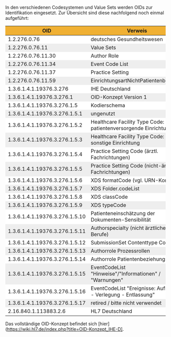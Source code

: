 <style>
table th {background: #f0b033}
table tr:nth-child(even) {background: #EEE}
table tr:nth-child(odd) {background: #FFF}
</style>

In den verschiedenen Codesystemen und Value Sets werden OIDs zur Identifikation eingesetzt.
Zur Übersicht sind diese nachfolgend noch einmal aufgeführt:

| OID | Verweis | Kommentar |
| --- | --- | --- |
| 1.2.276.0.76 | deutsches Gesundheitswesen |
| 1.2.276.0.76.11 | Value Sets |
| 1.2.276.0.76.11.30 | Author Role |
| 1.2.276.0.76.11.34 | Event Code List |
| 1.2.276.0.76.11.37 | Practice Setting |
| 1.2.276.0.76.11.59 | EinrichtungsartNichtPatientenbezogen |
| 1.3.6.1.4.1.19376.3.276 | IHE Deutschland |
| 1.3.6.1.4.1.19376.3.276.1 | OID-Konzept Version 1 |
| 1.3.6.1.4.1.19376.3.276.1.5 | Kodierschema | Value Sets dazu |
| 1.3.6.1.4.1.19376.3.276.1.5.1 | ungenutzt |
| 1.3.6.1.4.1.19376.3.276.1.5.2 |Healthcare Facility Type Code: patientenversorgende Einrichtung |1.2.276.0.76.11.58|
| 1.3.6.1.4.1.19376.3.276.1.5.3 |Healthcare Facility Type Code: sonstige Einrichtung |1.2.276.0.76.11.59|
| 1.3.6.1.4.1.19376.3.276.1.5.4 |Practice Setting Code (ärztl. Fachrichtungen) |1.2.276.0.76.11.69|
| 1.3.6.1.4.1.19376.3.276.1.5.5 |Practice Setting Code (nicht-ärztl. Fachrichtungen) |1.2.276.0.76.11.70|
| 1.3.6.1.4.1.19376.3.276.1.5.6 |XDS formatCode (vgl. URN-Konzept) |
| 1.3.6.1.4.1.19376.3.276.1.5.7 |XDS Folder.codeList |1.2.276.0.76.11.40|
| 1.3.6.1.4.1.19376.3.276.1.5.8 |XDS classCode |1.2.276.0.76.11.32|
| 1.3.6.1.4.1.19376.3.276.1.5.9 |XDS typeCode |1.2.276.0.76.11.38|
| 1.3.6.1.4.1.19376.3.276.1.5.10 |Patienteneinschätzung der Dokumenten-Sensibilität |1.2.276.0.76.11.33|
| 1.3.6.1.4.1.19376.3.276.1.5.11 |Authorspecialty (nicht ärztliche Berufe) |
| 1.3.6.1.4.1.19376.3.276.1.5.12 |SubmissionSet Contenttype Code |
| 1.3.6.1.4.1.19376.3.276.1.5.13 |Authorrole Prozessrollen |
| 1.3.6.1.4.1.19376.3.276.1.5.14 |Authorrole Patientenbeziehungsrollen |
| 1.3.6.1.4.1.19376.3.276.1.5.15 |EventCodeList "Hinweise"/"Informationen" / "Warnungen" |
| 1.3.6.1.4.1.19376.3.276.1.5.16 |EventCodeList "Ereignisse: Aufnahme - Verlegung - Entlassung" |
| 1.3.6.1.4.1.19376.3.276.1.5.17 | retired / bitte nicht verwendet|
| 2.16.840.1.113883.2.6 | HL7 Deutschland |

Das vollständige OID-Konzept befindet sich [hier](https://wiki.hl7.de/index.php?title=OID-Konzept_IHE-D].
